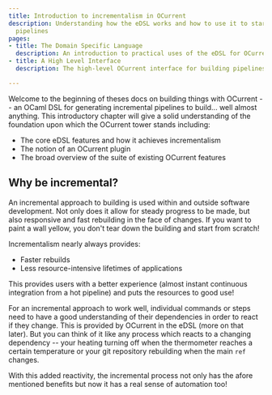 ```yaml
---
title: Introduction to incrementalism in OCurrent
description: Understanding how the eDSL works and how to use it to start building
  pipelines
pages:
- title: The Domain Specific Language
  description: An introduction to practical uses of the eDSL for OCurrent
- title: A High Level Interface
  description: The high-level OCurrent interface for building pipelines

---
```



Welcome to the beginning of theses docs on building things with OCurrent -- an OCaml DSL for generating incremental pipelines to build... well almost anything. This introductory chapter will give a solid understanding of the foundation upon which the OCurrent tower stands including: 

 - The core eDSL features and how it achieves incrementalism 
 - The notion of an OCurrent plugin
 - The broad overview of the suite of existing OCurrent features 

## Why be incremental? 

An incremental approach to building is used within and outside software development. Not only does it allow for steady progress to be made, but also responsive and fast rebuilding in the face of changes. If you want to paint a wall yellow, you don't tear down the building and start from scratch! 

Incrementalism nearly always provides: 
 - Faster rebuilds 
 - Less resource-intensive lifetimes of applications 

This provides users with a better experience (almost instant continuous integration from a hot pipeline) and puts the resources to good use!

For an incremental approach to work well, individual commands or steps need to have a good understanding of their dependencies in order to react if they change. This is provided by OCurrent in the eDSL (more on that later). But you can think of it like any process which reacts to a changing dependency -- your heating turning off when the thermometer reaches a certain temperature or your git repository rebuilding when the main `ref` changes. 

With this added reactivity, the incremental process not only has the afore mentioned benefits but now it has a real sense of automation too!